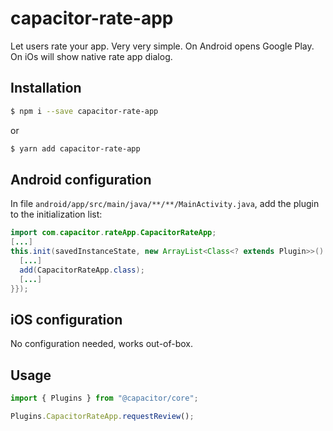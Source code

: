 # capacitor-rate-app

Let users rate your app. Very very simple. On Android opens Google Play. On iOs will show native rate app dialog.

## Installation

```bash
$ npm i --save capacitor-rate-app
```

or

```bash
$ yarn add capacitor-rate-app
```

## Android configuration

In file `android/app/src/main/java/**/**/MainActivity.java`, add the plugin to the initialization list:

```java
import com.capacitor.rateApp.CapacitorRateApp;
[...]
this.init(savedInstanceState, new ArrayList<Class<? extends Plugin>>() {{
  [...]
  add(CapacitorRateApp.class);
  [...]
}});
```

## iOS configuration

No configuration needed, works out-of-box.

## Usage

```js
import { Plugins } from "@capacitor/core";

Plugins.CapacitorRateApp.requestReview();
```
